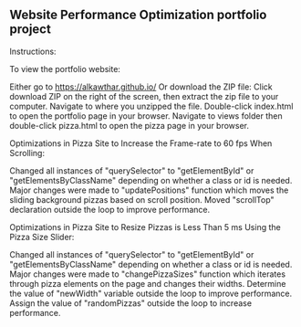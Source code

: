 ## Website Performance Optimization portfolio project

Instructions:

To view the portfolio website:

Either go to https://alkawthar.github.io/
Or download the ZIP file:
Click download ZIP on the right of the screen, then extract the zip file to your computer.
Navigate to where you unzipped the file.
Double-click index.html to open the portfolio page in your browser.
Navigate to views folder then double-click pizza.html to open the pizza page in your browser.


Optimizations in Pizza Site to Increase the Frame-rate to 60 fps When Scrolling:

Changed all instances of "querySelector" to "getElementById" or "getElementsByClassName" depending on whether a class or id is needed.
Major changes were made to "updatePositions" function which moves the sliding background pizzas based on scroll position.
Moved "scrollTop" declaration outside the loop to improve performance.


Optimizations in Pizza Site to Resize Pizzas is Less Than 5 ms Using the Pizza Size Slider:

Changed all instances of "querySelector" to "getElementById" or "getElementsByClassName" depending on whether a class or id is needed.
Major changes were made to "changePizzaSizes" function which iterates through pizza elements on the page and changes their widths.
Determine the value of "newWidth" variable outside the loop to improve performance.
Assign the value of "randomPizzas" outside the loop to increase performance.
